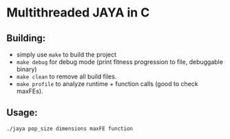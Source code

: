 # Multithreaded JAYA in C
## Building:
- simply use `make` to build the project
- `make debug` for debug mode (print fitness progression to file, debuggable binary)
- `make clean` to remove all build files.
- `make profile` to analyze runtime + function calls (good to check maxFEs).
## Usage:
```
./jaya pop_size dimensions maxFE function
```